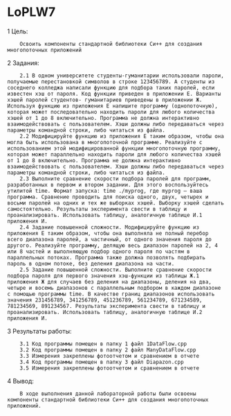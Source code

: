 # LoPLW7

   1 Цель: 
    
        Освоить компоненты стандартной библиотеки Си++ для создания многопоточных приложений
        
   2 Задания:
                
        2.1 В одном университете студенты-гуманитарии использовали пароли, получаемые перестановкой символов в строке 123456789. А студенты из соседнего колледжа написали функцию для подбора таких паролей, если известен хэш от пароля. Код функции приведен в приложении Е. Варианты хэшей паролей студентов- гуманитариев приведены в приложении Ж. Используя функцию из приложения Е напишите программу (однопоточную), которая может последовательно находить пароли для любого количества хэшей от 1 до 8 включительно. Программа не должна интерактивно взаимодействовать с пользователем. Хэши должны либо передаваться через параметры командной строки, либо читаться из файла.
        2.2 Модифицируйте функцию из приложения Е таким образом, чтобы она могла быть использована в многопоточной программе. Реализуйте с использованием этой модифицированной функции многопоточную программу, которая может параллельно находить пароли для любого количества хэшей от 1 до 8 включительно. Программа не должна интерактивно взаимодействовать с пользователем. Хэши должны либо передаваться через параметры командной строки, либо читаться из файла.
        2.3 Выполните сравнение скорости подбора паролей для программ, разработанных в первом и втором задании. Для этого воспользуйтесь утилитой time. Формат запуска: time ./myprog, где myprog — ваша программа. Сравнение проводить для поиска одного, двух, четырех и восьми паролей на одних и тех же выборках хэшей. Выборку хэшей сделать самостоятельно. Результаты эксперимента свести в таблицу и проанализировать. Использовать таблицу, аналогичную таблице И.1 приложения И.
        2.4 Задание повышенной сложности. Модифицируйте функцию из приложения Е таким образом, чтобы она выполняла не полный перебор всего диапазона паролей, а частичный, от одного значения пароля до другого. Реализуйте программу, делящую весь диапазон паролей на 2, 4 или 8 частей и выполняющую подбор одного пароля по частям в параллельных потоках. Программа также должна позволять подбирать пароль в одном потоке, без деления диапазона на части.
        2.5 Задание повышенной сложности. Выполните сравнение скорости подбора пароля для первого значения хэш-функции из таблицы Ж.1 приложения Ж для случаев без деления на диапазоны, деления на два, четыре и восемь диапазонов с параллельным подбором в каждом диапазоне с помощью программы time. В качестве границ диапазонов использовать значения 231456789, 341256789, 451236789, 561234789, 671234589, 781234569, 891234567. Результаты эксперимента свести в таблицу и проанализировать. Использовать таблицу, аналогичную таблице И.2 приложения И.
        
   3 Результаты работы:
   
        3.1 Код программы помещен в папку 1 файл 1DataFlow.cpp
        3.2 Код программы помещен в папку 2 файл ManyDataFlow.cpp
        3.3 Измерения закреплены фотоотчетом и сравнением в отчете
        3.4 Код программы помещен в папку 3 файл Diapazon.cpp
        3.5 Измерения закреплены фотоотчетом и сравнением в отчете
        
   4 Вывод:
   
        В ходе выполнения данной лабораторной работы были освоены компоненты стандартной библиотеки Си++ для создания многопоточных приложений.
